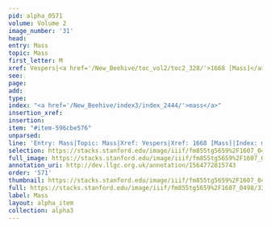 ```yaml
---
pid: alpha_0571
volume: Volume 2
image_number: '31'
head: 
entry: Mass
topic: Mass
first_letter: M
xref: Vespers|<a href='/New_Beehive/toc_vol2/toc2_328/'>1668 [Mass]</a>
see: 
page: 
add: 
type: 
index: "<a href='/New_Beehive/index3/index_2444/'>mass</a>"
insertion_xref: 
insertion: 
item: "#item-596cbe576"
unparsed: 
line: 'Entry: Mass|Topic: Mass|Xref: Vespers|Xref: 1668 [Mass]|Index: mass|#item-596cbe576'
selection: https://stacks.stanford.edu/image/iiif/fm855tg5659%2F1607_0498/331,3328,3077,346/full/0/default.jpg
full_image: https://stacks.stanford.edu/image/iiif/fm855tg5659%2F1607_0498/full/full/0/default.jpg
annotation_uri: http://dev.llgc.org.uk/annotation/1564772815743
order: '571'
thumbnail: https://stacks.stanford.edu/image/iiif/fm855tg5659%2F1607_0498/331,3328,600,180/250,/0/default.jpg
full: https://stacks.stanford.edu/image/iiif/fm855tg5659%2F1607_0498/331,3328,3077,346/full/0/default.jpg
label: Mass
layout: alpha_item
collection: alpha3
---
```

